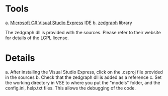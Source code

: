 # Tools #
a. [Microsoft C# Visual Studio Express](http://www.microsoft.com/exPress/download) IDE
b. [zedgraph](http://zedgraph.org) library

The zedgraph dll is provided with the sources.  Please refer to their website for details of the LGPL license.

# Details #
a.  After installing the Visual Studio Express, click on the .csproj file provided in the sources
b.  Check that the zedgraph dll is added as a reference
c.  Set the working directory in VSE to where you put the "models" folder, and the config.ini, help.txt files.  This allows the debugging of the code.
